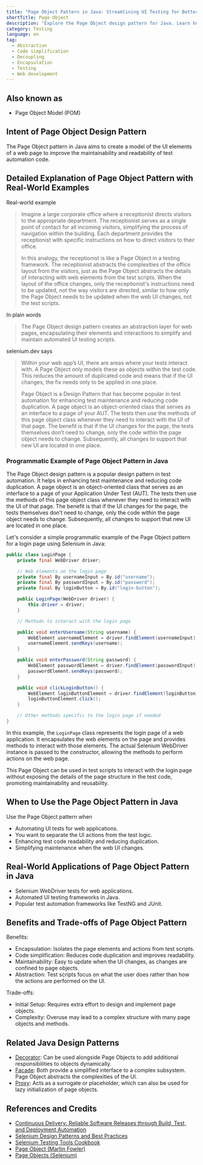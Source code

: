 ```yaml
---
title: "Page Object Pattern in Java: Streamlining UI Testing for Better Maintainability"
shortTitle: Page Object
description: "Explore the Page Object design pattern for Java. Learn how to implement, use, and optimize this pattern for better code maintainability and test automation in Java applications."
category: Testing
language: en
tag:
  - Abstraction
  - Code simplification
  - Decoupling
  - Encapsulation
  - Testing
  - Web development
---
```


## Also known as

* Page Object Model (POM)

## Intent of Page Object Design Pattern

The Page Object pattern in Java aims to create a model of the UI elements of a web page to improve the maintainability and readability of test automation code.

## Detailed Explanation of Page Object Pattern with Real-World Examples

Real-world example

> Imagine a large corporate office where a receptionist directs visitors to the appropriate department. The receptionist serves as a single point of contact for all incoming visitors, simplifying the process of navigation within the building. Each department provides the receptionist with specific instructions on how to direct visitors to their office.
>
> In this analogy, the receptionist is like a Page Object in a testing framework. The receptionist abstracts the complexities of the office layout from the visitors, just as the Page Object abstracts the details of interacting with web elements from the test scripts. When the layout of the office changes, only the receptionist's instructions need to be updated, not the way visitors are directed, similar to how only the Page Object needs to be updated when the web UI changes, not the test scripts.

In plain words

> The Page Object design pattern creates an abstraction layer for web pages, encapsulating their elements and interactions to simplify and maintain automated UI testing scripts.

selenium.dev says

> Within your web app’s UI, there are areas where your tests interact with. A Page Object only models these as objects within the test code. This reduces the amount of duplicated code and means that if the UI changes, the fix needs only to be applied in one place.
>
> Page Object is a Design Pattern that has become popular in test automation for enhancing test maintenance and reducing code duplication. A page object is an object-oriented class that serves as an interface to a page of your AUT. The tests then use the methods of this page object class whenever they need to interact with the UI of that page. The benefit is that if the UI changes for the page, the tests themselves don’t need to change, only the code within the page object needs to change. Subsequently, all changes to support that new UI are located in one place.

### Programmatic Example of Page Object Pattern in Java

The Page Object design pattern is a popular design pattern in test automation. It helps in enhancing test maintenance and reducing code duplication. A page object is an object-oriented class that serves as an interface to a page of your Application Under Test (AUT). The tests then use the methods of this page object class whenever they need to interact with the UI of that page. The benefit is that if the UI changes for the page, the tests themselves don’t need to change, only the code within the page object needs to change. Subsequently, all changes to support that new UI are located in one place.

Let's consider a simple programmatic example of the Page Object pattern for a login page using Selenium in Java:

```java
public class LoginPage {
    private final WebDriver driver;

    // Web elements on the login page
    private final By usernameInput = By.id("username");
    private final By passwordInput = By.id("password");
    private final By loginButton = By.id("login-button");

    public LoginPage(WebDriver driver) {
        this.driver = driver;
    }

    // Methods to interact with the login page

    public void enterUsername(String username) {
        WebElement usernameElement = driver.findElement(usernameInput);
        usernameElement.sendKeys(username);
    }

    public void enterPassword(String password) {
        WebElement passwordElement = driver.findElement(passwordInput);
        passwordElement.sendKeys(password);
    }

    public void clickLoginButton() {
        WebElement loginButtonElement = driver.findElement(loginButton);
        loginButtonElement.click();
    }

    // Other methods specific to the login page if needed
}
```

In this example, the `LoginPage` class represents the login page of a web application. It encapsulates the web elements on the page and provides methods to interact with those elements. The actual Selenium WebDriver instance is passed to the constructor, allowing the methods to perform actions on the web page.

This Page Object can be used in test scripts to interact with the login page without exposing the details of the page structure in the test code, promoting maintainability and reusability.

## When to Use the Page Object Pattern in Java

Use the Page Object pattern when

* Automating UI tests for web applications.
* You want to separate the UI actions from the test logic.
* Enhancing test code readability and reducing duplication.
* Simplifying maintenance when the web UI changes.

## Real-World Applications of Page Object Pattern in Java

* Selenium WebDriver tests for web applications.
* Automated UI testing frameworks in Java.
* Popular test automation frameworks like TestNG and JUnit.

## Benefits and Trade-offs of Page Object Pattern

Benefits:

* Encapsulation: Isolates the page elements and actions from test scripts.
* Code simplification: Reduces code duplication and improves readability.
* Maintainability: Easy to update when the UI changes, as changes are confined to page objects.
* Abstraction: Test scripts focus on what the user does rather than how the actions are performed on the UI.

Trade-offs:

* Initial Setup: Requires extra effort to design and implement page objects.
* Complexity: Overuse may lead to a complex structure with many page objects and methods.

## Related Java Design Patterns

* [Decorator](https://java-design-patterns.com/patterns/decorator/): Can be used alongside Page Objects to add additional responsibilities to objects dynamically.
* [Facade](https://java-design-patterns.com/patterns/facade/): Both provide a simplified interface to a complex subsystem. Page Object abstracts the complexities of the UI.
* [Proxy](https://java-design-patterns.com/patterns/proxy/): Acts as a surrogate or placeholder, which can also be used for lazy initialization of page objects.

## References and Credits

* [Continuous Delivery: Reliable Software Releases through Build, Test, and Deployment Automation](https://amzn.to/4bjhTSK)
* [Selenium Design Patterns and Best Practices](https://amzn.to/4aofYv8)
* [Selenium Testing Tools Cookbook](https://amzn.to/3K1QxEN)
* [Page Object (Martin Fowler)](http://martinfowler.com/bliki/PageObject.html)
* [Page Objects (Selenium)](https://github.com/SeleniumHQ/selenium/wiki/PageObjects)
